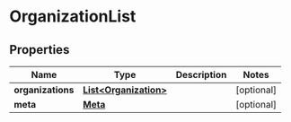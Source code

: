 
# OrganizationList

## Properties
Name | Type | Description | Notes
------------ | ------------- | ------------- | -------------
**organizations** | [**List&lt;Organization&gt;**](Organization.md) |  |  [optional]
**meta** | [**Meta**](Meta.md) |  |  [optional]



